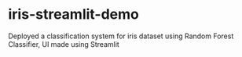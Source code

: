 # iris-streamlit-demo
Deployed a classification system for iris dataset using Random Forest Classifier, UI made using Streamlit
